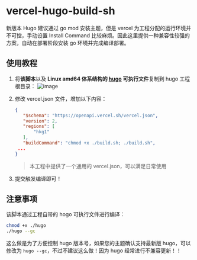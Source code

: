 # vercel-hugo-build-sh

新版本 Hugo 建议通过 go mod 安装主题，但是 vercel 为工程分配的运行环境并不可控，手动设置 Install Command 比较麻烦。因此这里提供一种兼容性较强的方案，自动在部署阶段安装 go 环境并完成编译部署。

## 使用教程

1. 将**该脚本**以及 **Linux amd64 体系结构的 [hugo](https://github.com/gohugoio/hugo) 可执行文件**复制到 hugo 工程根目录：
   ![image](https://github.com/LoongmaSpirit/vercel-hugo-build-sh/assets/162437080/b8fbed9e-2e86-48c4-9039-f555ad720087)
2. 修改 vercel.json 文件，增加以下内容：
   ```json
   {
      "$schema": "https://openapi.vercel.sh/vercel.json",
      "version": 2,
      "regions": [
          "hkg1"
      ],
      "buildCommand": "chmod +x ./build.sh; ./build.sh",
    ...
   }
   ```
   > 本工程中提供了一个通用的 vercel.json，可以满足日常使用

3. 提交触发编译即可！

## 注意事项

该脚本通过工程自带的 hogo 可执行文件进行编译：

```sh
chmod +x ./hugo
./hugo --gc
```

这么做是为了方便控制 hugo 版本号，如果您的主题确认支持最新版 hugo，可以修改为 `hugo --gc`，不过不建议这么做！因为 hugo 经常进行不兼容更新！！
